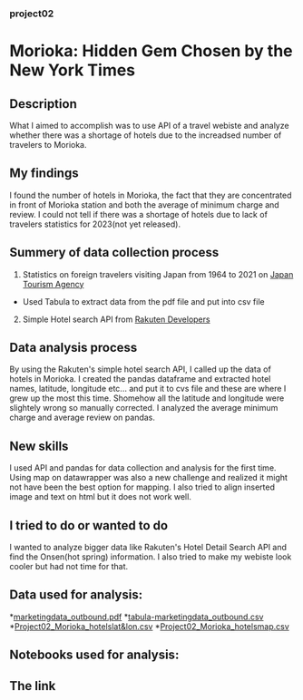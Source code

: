 ### project02
# Morioka: Hidden Gem Chosen by the New York Times
## Description
What I aimed to accomplish was to use API of a travel webiste and analyze whether there was a shortage of hotels due to the increadsed number of travelers to Morioka.
## My findings
I found the number of hotels in Morioka, the fact that they are concentrated in front of Morioka station and both the average of minimum charge and review. I could not tell if there was a shortage of hotels due to lack of travelers statistics for 2023(not yet released).
## Summery of data collection process
1. Statistics on foreign travelers visiting Japan from 1964 to 2021 on [Japan Tourism Agency](https://www.jnto.go.jp/statistics/data/visitors-statistics/pdf/marketingdata_outbound.pdf)
* Used Tabula to extract data from the pdf file and put into csv file
2. Simple Hotel search API from [Rakuten Developers](https://webservice.rakuten.co.jp/explorer/api/Travel/SimpleHotelSearch)
## Data analysis process
By using the Rakuten's simple hotel search API, I called up the data of hotels in Morioka. I created the pandas dataframe and extracted hotel names, latitude, longitude etc... and put it to cvs file and these are where I grew up the most this time. Shomehow all the latitude and longitude were slightely wrong so manually corrected. I analyzed the average minimum charge and average review on pandas.
## New skills
I used API and pandas for data collection and analysis for the first time. Using map on datawrapper was also a new challenge and realized it might not have been the best option for mapping. I also tried to align inserted image and text on html but it does not work well.
## I tried to do or wanted to do
I wanted to analyze bigger data like Rakuten's Hotel Detail Search API and find the Onsen(hot spring) information. I also tried to make my webiste look cooler but had not time for that.
## Data used for analysis:
*[marketingdata_outbound.pdf](https://github.com/MYMO5303/destinationmorioka/files/11996494/marketingdata_outbound.pdf)
*[tabula-marketingdata_outbound.csv](https://github.com/MYMO5303/destinationmorioka/files/11996484/tabula-marketingdata_outbound.csv)
*[Project02_Morioka_hotelslat&lon.csv](https://github.com/MYMO5303/destinationmorioka/files/11996485/Project02_Morioka_hotelslat.lon.csv)
*[Project02_Morioka_hotelsmap.csv](https://github.com/MYMO5303/destinationmorioka/files/11996490/Project02_Morioka_hotelsmap.csv)

## Notebooks used for analysis:

## The link
